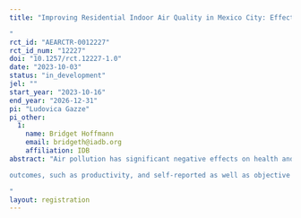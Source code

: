 ```yaml
---
title: "Improving Residential Indoor Air Quality in Mexico City: Effects on Wellbeing and Productivity
"
rct_id: "AEARCTR-0012227"
rct_id_num: "12227"
doi: "10.1257/rct.12227-1.0"
date: "2023-10-03"
status: "in_development"
jel: ""
start_year: "2023-10-16"
end_year: "2026-12-31"
pi: "Ludovica Gazze"
pi_other:
  1:
    name: Bridget Hoffmann
    email: bridgeth@iadb.org
    affiliation: IDB
abstract: "Air pollution has significant negative effects on health and economic outcomes in urban centers of Latin America and unequal exposure to air pollution may be exacerbating income and health inequalities. Because individuals spend most of their lives indoors, we will study residential indoor air quality in Mexico City. First, we will measure residential indoor air quality, including levels of particulate matter, and estimate the pass-through from outdoor air quality to indoor air quality. Second, we will use a randomized controlled trial and data from household surveys to address the following two research questions: (1) What barriers do households face in improving indoor air quality and what interventions are cost-effective in improving indoor air quality? (2) What is the effect of improved indoor air quality on households’ time use, economic
outcomes, such as productivity, and self-reported as well as objective measures of health and wellbeing, such as sleep quality?
"
layout: registration
---
```


